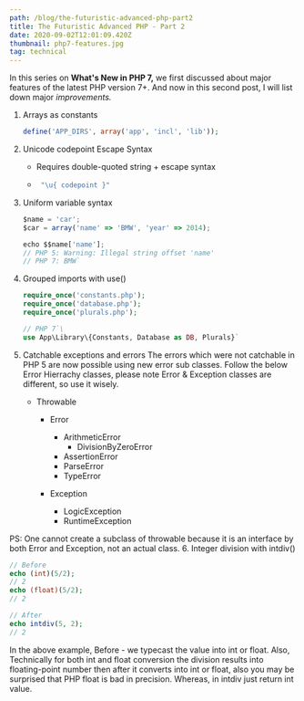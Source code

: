 ```yaml
---
path: /blog/the-futuristic-advanced-php-part2
title: The Futuristic Advanced PHP - Part 2
date: 2020-09-02T12:01:09.420Z
thumbnail: php7-features.jpg
tag: technical
---
```

In this series on **What's New in PHP 7,** we first discussed about major features of the latest PHP version 7+. And now in this second post, I will list down major *improvements.*

1. Arrays as constants

   ```php
   define('APP_DIRS', array('app', 'incl', 'lib'));
   ```
2. Unicode codepoint Escape Syntax

   * Requires double-quoted string + escape syntax
   * ```php
      "\u{ codepoint }"
     ```
3. Uniform variable syntax

   ```javascript
   $name = 'car';
   $car = array('name' => 'BMW', 'year' => 2014);

   echo $$name['name'];
   // PHP 5: Warning: Illegal string offset 'name'
   // PHP 7: BMW`
   ```
4. Grouped imports with use()

   ```php
   require_once('constants.php');
   require_once('database.php');
   require_once('plurals.php');

   // PHP 7`\
   use App\Library\{Constants, Database as DB, Plurals}`
   ```
5. Catchable exceptions and errors The errors which were not catchable in PHP 5 are now possible using new error sub classes. Follow the below Error Hierrachy classes, please note Error & Exception classes are different, so use it wisely.

   * Throwable

     * Error

       * ArithmeticError
         * DivisionByZeroError
       * AssertionError
       * ParseError
       * TypeError
     * Exception
       * LogicException
       * RuntimeException

PS: One cannot create a subclass of throwable because it is an interface by both Error and Exception, not an actual class.
6. Integer division with intdiv()
```php
// Before
echo (int)(5/2); 
// 2
echo (float)(5/2); 
// 2

// After
echo intdiv(5, 2);
// 2
```
In the above example, Before - we typecast the value into int or float. 
Also, Technically for both int and float conversion the division results into floating-point number then after it converts into int or float, also you may be surprised that PHP float is bad in precision. Whereas, in intdiv just return int value.



